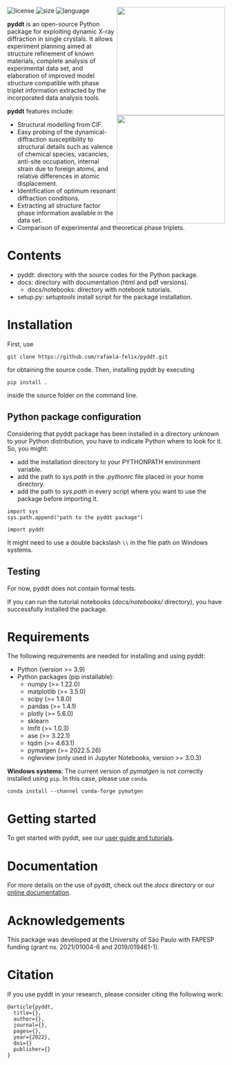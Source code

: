 [<img align="right" src="https://user-images.githubusercontent.com/106104347/186722156-163baeb0-108d-4a3b-b962-24141d868dd8.png" align="center" width="250"/>](https://user-images.githubusercontent.com/106104347/186722156-163baeb0-108d-4a3b-b962-24141d868dd8.png#gh-dark-mode-only)

[<img align="right" src="https://user-images.githubusercontent.com/106104347/186722204-7605eefa-68ab-4546-bd4b-4c7b9cc14c4d.png" width="250"/>](https://user-images.githubusercontent.com/106104347/186722204-7605eefa-68ab-4546-bd4b-4c7b9cc14c4d.png#gh-light-mode-only)

![license](https://img.shields.io/github/license/rafaela-felix/pyddt)
![size](https://img.shields.io/github/languages/code-size/rafaela-felix/pyddt)
![language](https://img.shields.io/github/languages/top/rafaela-felix/pyddt)

**pyddt** is an open-source Python package for exploiting dynamic X-ray diffraction in single crystals. It allows experiment planning aimed at structure refinement of known materials, complete analysis of experimental data set, and elaboration of improved model structure compatible with phase triplet information extracted by the incorporated data analysis tools. 

**pyddt** features include:

* Structural modelling from CIF.
* Easy probing of the dynamical-diffraction susceptibility to structural details such as valence of chemical species, vacancies, anti-site occupation, internal strain due to foreign atoms, and relative differences in atomic displacement.
* Identification of optimum resonant diffraction conditions.
* Extracting all structure factor phase information available in the data set.
* Comparison of experimental and theoretical phase triplets.

# Contents

* pyddt: directory with the source codes for the Python package.
* docs: directory with documentation (html and pdf versions).
  * docs/notebooks: directory with notebook tutorials.
* setup.py: *setuptools* install script for the package installation.

# Installation

First, use 

```
git clone https://github.com/rafaela-felix/pyddt.git
```

for obtaining the source code. Then, installing pyddt by executing

```
pip install .
```

inside the source folder on the command line.

## Python package configuration

Considering that pyddt package has been installed in a directory unknown to your Python distribution, you have to indicate Python where to look for it. So, you might:

* add the installation directory to your PYTHONPATH environment variable.
* add the path to *sys.path* in the *.pythonrc* file placed in your home directory.
* add the path to *sys.path* in every script where you want to use the package before importing it.

```
import sys
sys.path.append("path to the pyddt package")

import pyddt
```
It might need to use a double backslash `\\` in the file path on Windows systems.

## Testing 

For now, pyddt does not contain formal tests. 

If you can run the tutorial notebooks (*docs/notebooks/* directory), you have successfully installed the package.


# Requirements

The following requirements are needed for installing and using pyddt:

* Python (version >= 3.9)
* Python packages (pip installable):
  * numpy (>= 1.22.0)
  * matplotlib (>= 3.5.0)
  * scipy (>= 1.8.0)
  * pandas (>= 1.4.1)
  * plotly (>= 5.6.0)
  * sklearn
  * lmfit (>= 1.0.3)
  * ase (>= 3.22.1)
  * tqdm (>= 4.63.1)
  * pymatgen (>= 2022.5.26)
  * nglwview (only used in Jupyter Notebooks, version >= 3.0.3)
  
 **Windows systems**: The current version of *pymatgen* is not correctly installed using `pip`. In this case, please use `conda`.
 
 ```
 conda install --channel conda-forge pymatgen
 ```
  
 # Getting started

 To get started with pyddt, see our [user guide and tutorials](https://rafaela-felix.github.io/pyddt/tutorial.html).
   
 # Documentation
 
 For more details on the use of pyddt, check out the *docs* directory or our [online documentation](https://rafaela-felix.github.io/pyddt/api.html).
 
# Acknowledgements

This package was developed at the University of São Paulo with FAPESP funding (grant ns. 2021/01004-6 and 2019/019461-1).

# Citation

If you use pyddt in your research, please consider citing the following work:

```
@article{pyddt,
  title={},
  author={},
  journal={},
  pages={},
  year={2022},
  doi={}
  publisher={}
}
```

